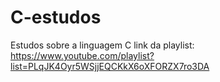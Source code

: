 # C-estudos
 Estudos sobre a linguagem C
 link da playlist: https://www.youtube.com/playlist?list=PLqJK4Oyr5WSjjEQCKkX6oXFORZX7ro3DA
